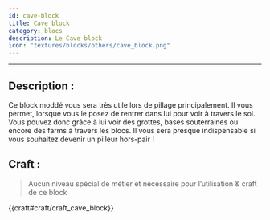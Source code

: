 ```yaml
---
id: cave-block
title: Cave block
category: blocs
description: Le Cave block
icon: "textures/blocks/others/cave_block.png"
---
```

___
## Description : 

Ce block moddé vous sera très utile lors de pillage principalement. 
Il vous permet, lorsque vous le posez de rentrer dans lui pour voir à travers le sol. Vous pouvez donc grâce à lui voir des grottes, bases souterraines ou encore des farms à travers les blocs.
Il vous sera presque indispensable si vous souhaitez devenir un pilleur hors-pair !

## Craft : 

> Aucun niveau spécial de métier et nécessaire pour l’utilisation & craft de ce block

{{craft#craft/craft_cave_block}}
